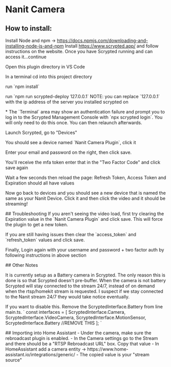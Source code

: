 
# Nanit Camera
## How to install: 
Install Node and npm -> https://docs.npmjs.com/downloading-and-installing-node-js-and-npm
Install https://www.scrypted.app/ and follow instructions on the website. 
Once you have Scrypted running and can access it...continue
</p>
</p>Open this plugin directory in VS Code
</p>In a terminal cd into this project directory
</p>run `npm install`
</p>run `npm run scrypted-deploy 127.0.0.1` NOTE: you can replace `127.0.0.1` with the ip address of the server you installed scrypted on
</p>* The  `Terminal` area may show an authentication failure and prompt you to log in to the Scrypted Management Console with `npx scrypted login`. You will only need to do this once. You can then relaunch afterwards.
</p>
</p>Launch Scrypted, go to "Devices"
</p>You should see a device named `Nanit Camera Plugin`, click it
</p>Enter your email and password on the right, then click save. 
</p>You'll receive the mfa token enter that in the "Two Factor Code" and click save again
</p>Wait a few seconds then reload the page: Refresh Token, Access Token and Expiration should all have values
</p>Now go back to devices and you should see a new device that is named the same as your Nanit Device. Click it and then click the video and it should be streaming!
</p>
## Troubleshooting
If you aren't seeing the video load, first try clearing the Expiration value in the `Nanit Camera Plugin` and click save. This will force the plugin to get a new token. 
</p>
If you are still having issues then clear the `access_token` and `refresh_token` values and click save. 
</p>
Finally, Login again with your username and password + two factor auth by following instructions in above section
</p>
## Other Notes
</p>It is currently setup as a Battery camera in Scrypted. The only reason this is done is so that Scrypted doesn't pre-buffer. When the camera is not battery Scrypted will stay connected to the stream 24/7, instead of on demand when the rtsp/homekit stream is requested. I suspect if we stay connected to the Nanit stream 24/7 they would take notice eventually. 
</p>
</p>If you want to disable this. Remove the ScryptedInterface.Battery from line main.ts.
`
const interfaces = [
                ScryptedInterface.Camera,
                ScryptedInterface.VideoCamera,
                ScryptedInterface.MotionSensor,
                ScryptedInterface.Battery //REMOVE THIS
            ];
 `
</p>
## Importing into Home Assistant
  - Under the camera, make sure the rebroadcast plugin is enabled. 
  - In the Camera settings go to the Stream and there should be a "RTSP Rebroadcast URL" box. Copy that value
  - In HomeAssistant add a camera entity -> https://www.home-assistant.io/integrations/generic/ 
      - The copied value is your "stream source"

